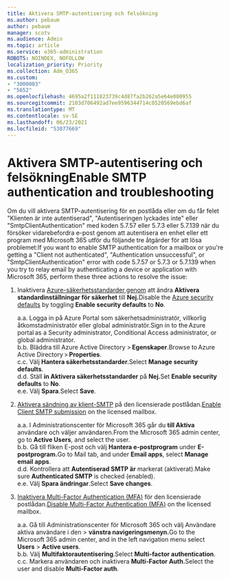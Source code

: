 ```yaml
---
title: Aktivera SMTP-autentisering och felsökning
ms.author: pebaum
author: pebaum
manager: scotv
ms.audience: Admin
ms.topic: article
ms.service: o365-administration
ROBOTS: NOINDEX, NOFOLLOW
localization_priority: Priority
ms.collection: Adm_O365
ms.custom:
- "3000003"
- "5652"
ms.openlocfilehash: 4695a2f111823739c4d87fa2b262a5e64e080955
ms.sourcegitcommit: 2103d706492ad7ee9596344714c0520569ebd6af
ms.translationtype: MT
ms.contentlocale: sv-SE
ms.lasthandoff: 06/23/2021
ms.locfileid: "53077669"
---
```

# <a name="enable-smtp-authentication-and-troubleshooting"></a><span data-ttu-id="d600c-102">Aktivera SMTP-autentisering och felsökning</span><span class="sxs-lookup"><span data-stu-id="d600c-102">Enable SMTP authentication and troubleshooting</span></span>

<span data-ttu-id="d600c-103">Om du vill aktivera SMTP-autentisering för en postlåda eller om du får felet "Klienten är inte autentiserad", "Autentiseringen lyckades inte" eller "SmtpClientAuthentication" med koden 5.7.57 eller 5.7.3 eller 5.7.139 när du försöker vidarebefordra e-post genom att autentisera en enhet eller ett program med Microsoft 365 utför du följande tre åtgärder för att lösa problemet:</span><span class="sxs-lookup"><span data-stu-id="d600c-103">If you want to enable SMTP authentication for a mailbox or you're getting a "Client not authenticated", "Authentication unsuccessful", or "SmtpClientAuthentication" error with code 5.7.57 or 5.7.3 or 5.7.139 when you try to relay email by authenticating a device or application with Microsoft 365, perform these three actions to resolve the issue:</span></span>

1. <span data-ttu-id="d600c-104">Inaktivera [Azure-säkerhetsstandarder genom](/azure/active-directory/fundamentals/concept-fundamentals-security-defaults) att ändra **Aktivera standardinställningar för säkerhet** till **Nej.**</span><span class="sxs-lookup"><span data-stu-id="d600c-104">Disable the [Azure security defaults](/azure/active-directory/fundamentals/concept-fundamentals-security-defaults) by toggling **Enable security defaults** to **No**.</span></span>

    <span data-ttu-id="d600c-105">a.</span><span class="sxs-lookup"><span data-stu-id="d600c-105">a.</span></span> <span data-ttu-id="d600c-106">Logga in på Azure Portal som säkerhetsadministratör, villkorlig åtkomstadministratör eller global administratör.</span><span class="sxs-lookup"><span data-stu-id="d600c-106">Sign in to the Azure portal as a Security administrator, Conditional Access administrator, or global administrator.</span></span><BR/>
    <span data-ttu-id="d600c-107">b.</span><span class="sxs-lookup"><span data-stu-id="d600c-107">b.</span></span> <span data-ttu-id="d600c-108">Bläddra till Azure Active Directory > **Egenskaper**.</span><span class="sxs-lookup"><span data-stu-id="d600c-108">Browse to Azure Active Directory > **Properties**.</span></span><BR/>
    <span data-ttu-id="d600c-109">c.</span><span class="sxs-lookup"><span data-stu-id="d600c-109">c.</span></span> <span data-ttu-id="d600c-110">Välj **Hantera säkerhetsstandarder.**</span><span class="sxs-lookup"><span data-stu-id="d600c-110">Select **Manage security defaults**.</span></span><BR/>
    <span data-ttu-id="d600c-111">d.</span><span class="sxs-lookup"><span data-stu-id="d600c-111">d.</span></span> <span data-ttu-id="d600c-112">Ställ **in Aktivera säkerhetsstandarder** på **Nej.**</span><span class="sxs-lookup"><span data-stu-id="d600c-112">Set **Enable security defaults** to **No**.</span></span><BR/>
    <span data-ttu-id="d600c-113">e.</span><span class="sxs-lookup"><span data-stu-id="d600c-113">e.</span></span> <span data-ttu-id="d600c-114">Välj **Spara**.</span><span class="sxs-lookup"><span data-stu-id="d600c-114">Select **Save**.</span></span>

2. <span data-ttu-id="d600c-115">[Aktivera sändning av klient-SMTP](/exchange/clients-and-mobile-in-exchange-online/authenticated-client-smtp-submission#enable-smtp-auth-for-specific-mailboxes) på den licensierade postlådan.</span><span class="sxs-lookup"><span data-stu-id="d600c-115">[Enable Client SMTP submission](/exchange/clients-and-mobile-in-exchange-online/authenticated-client-smtp-submission#enable-smtp-auth-for-specific-mailboxes) on the licensed mailbox.</span></span>

    <span data-ttu-id="d600c-116">a.</span><span class="sxs-lookup"><span data-stu-id="d600c-116">a.</span></span> <span data-ttu-id="d600c-117">I Administrationscenter för Microsoft 365 går du **till Aktiva** användare och väljer användaren.</span><span class="sxs-lookup"><span data-stu-id="d600c-117">From the Microsoft 365 admin center, go to **Active Users**, and select the user.</span></span><BR/>
    <span data-ttu-id="d600c-118">b.</span><span class="sxs-lookup"><span data-stu-id="d600c-118">b.</span></span> <span data-ttu-id="d600c-119">Gå till fliken E-post och välj **Hantera e-postprogram** under **E-postprogram.**</span><span class="sxs-lookup"><span data-stu-id="d600c-119">Go to Mail tab, and under **Email apps**, select **Manage email apps**.</span></span><BR/>
    <span data-ttu-id="d600c-120">d.</span><span class="sxs-lookup"><span data-stu-id="d600c-120">d.</span></span> <span data-ttu-id="d600c-121">Kontrollera att **Autentiserad SMTP är** markerat (aktiverat).</span><span class="sxs-lookup"><span data-stu-id="d600c-121">Make sure **Authenticated SMTP** is checked (enabled).</span></span><BR/>
    <span data-ttu-id="d600c-122">e.</span><span class="sxs-lookup"><span data-stu-id="d600c-122">e.</span></span> <span data-ttu-id="d600c-123">Välj **Spara ändringar**.</span><span class="sxs-lookup"><span data-stu-id="d600c-123">Select **Save changes**.</span></span><BR/>

3. <span data-ttu-id="d600c-124">[Inaktivera Multi-Factor Authentication (MFA)](/microsoft-365/admin/security-and-compliance/set-up-multi-factor-authentication#turn-off-legacy-per-user-mfa) för den licensierade postlådan.</span><span class="sxs-lookup"><span data-stu-id="d600c-124">[Disable Multi-Factor Authentication (MFA)](/microsoft-365/admin/security-and-compliance/set-up-multi-factor-authentication#turn-off-legacy-per-user-mfa) on the licensed mailbox.</span></span>

    <span data-ttu-id="d600c-125">a.</span><span class="sxs-lookup"><span data-stu-id="d600c-125">a.</span></span> <span data-ttu-id="d600c-126">Gå till Administrationscenter för Microsoft 365 och välj Användare aktiva användare i den  >  **vänstra navigeringsmenyn.**</span><span class="sxs-lookup"><span data-stu-id="d600c-126">Go to the Microsoft 365 admin center, and in the left navigation menu select **Users** > **Active users**.</span></span><BR/>
    <span data-ttu-id="d600c-127">b.</span><span class="sxs-lookup"><span data-stu-id="d600c-127">b.</span></span> <span data-ttu-id="d600c-128">Välj **Multifaktorautentisering**.</span><span class="sxs-lookup"><span data-stu-id="d600c-128">Select **Multi-factor authentication**.</span></span><BR/>
    <span data-ttu-id="d600c-129">c.</span><span class="sxs-lookup"><span data-stu-id="d600c-129">c.</span></span> <span data-ttu-id="d600c-130">Markera användaren och inaktivera **Multi-Factor Auth.**</span><span class="sxs-lookup"><span data-stu-id="d600c-130">Select the user and disable **Multi-Factor auth**.</span></span><BR/>
